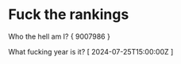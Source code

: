# Fuck the rankings

Who the hell am I?
{ 9007986 }

What fucking year is it?
[ 2024-07-25T15:00:00Z ]
